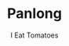--- 
slug: "panlong"
title: "Panlong"
publishdate: "2018-12-24"
src: "https://365manga.net/manga/panlong"
author: "I Eat Tomatoes"
image: "https://data.365manga.net/images/thumbnails/32678-panlong.jpg"
tags: ["Action","Adult","Adventure","Fantasy","Shounen","Shounen ai","Supernatural"]
chapters: ["Chapter 163 ","Chapter 162 ","Chapter 161: Three Tokens Of Divine Spark ","Chapter 160 ","Chapter 159 ","Chapter 158 ","Chapter 157 ","Chapter 156 ","Chapter 155 ","Chapter 154 ","Chapter 153: Beibei's Grandfather ","Chapter 152 ","Chapter 151: The Betrayer Of The Radiant Church ","Chapter 150 ","Chapter 149: Setting Foot In The Anarchic Lands ","Chapter 148: Looking For Reynolds ","Chapter 147 ","Chapter 146 ","Chapter 145: Meeting Delia Again ","Chapter 144 ","Chapter 143 ","Chapter 142 ","Chapter 141 ","Chapter 140 ","Chapter 139 ","Chapter 138 ","Chapter 137 ","Chapter 136 ","Chapter 135 ","Chapter 134 ","Chapter 133 ","Chapter 132 ","Chapter 131 ","Chapter 130 ","Chapter 129 ","Chapter 128 ","Chapter 127 ","Chapter 126 ","Chapter 125 ","Chapter 124 ","Chapter 123 ","Chapter 122 ","Chapter 121 ","Chapter 120 ","Chapter 119 ","Chapter 118 ","Chapter 117 ","Chapter 116 ","Chapter 115 ","Chapter 114 ","Chapter 113 ","Chapter 112 ","Chapter 111: The Growing And Breakthrough ","Chapter 110: On The Lonely Road Again! ","Chapter 109: Depressed ","Chapter 108: Farewell ","Chapter 107: Wounded ","Chapter 106: Surround Attack ","Chapter 105: The Truth From That Year ","Chapter 104 ","Chapter 103: Clayde Appears ","Chapter 102: Heavy Sword Bladeless ","Chapter 101: Foundry ","Chapter 100: Violet Flame Warrior ","Chapter 99: Adamantine Ore ","Chapter 98: Night Attack ","Chapter 97 ","Chapter 96 ","Chapter 95 ","Chapter 94: Returning To Wu Shan Village "," Chapter 93: Obstacles ","Chapter 92: Clayde's Ring ","Chapter 91: Return To Palace ","Chapter 90: Kalan's Death ","Chapter 89: Escape ","Chapter 88: Dylin"," King Of The Beast ","Chapter 87: Attack Of The Magical Beasts ","Chapter 86 ","Chapter 85 ","Chapter 84: Fen Lai Palace ","Chapter 83 ","Chapter 82: Linley Captured ","Chapter 81: The Glacial Snow Lion ","Chapter 80 ","Chapter 79: Confrontation ","Chapter 78: Faking Illness ","Chapter 77: All Of The Ingredients ","Chapter 76 ","Chapter 75 ","Chapter 74 ","Chapter 73 ","Chapter 72: Assassination Plan ","Chapter 71 ","Chapter 70 ","Chapter 69: The Smuggling Scandal Exposed ","Chapter 68 ","Chapter 67: V2 : Alice's Engagement Party ","Chapter 67: Alice's Engagement Party ","Chapter 66: V2 ","Chapter 66 ","Chapter 65: V2 : Assassinate ","Chapter 65: Assassinate ","Chapter 64: Magic Tomes ","Chapter 64: V2 : Magic Tomes ","Chapter 63: Promotion To Marquis ","Chapter 62: Dlia's Visit ","Chapter 61: Father Hogg ","Chapter 60: Who Gets The Prize ","Chapter 59 ","Chapter 58 ","Chapter 57 ","Chapter 56 ","Chapter 55 ","Chapter 54 ","Chapter 53 ","Chapter 52 ","Chapter 51 ","Chapter 50 ","Chapter 49 ","Chapter 48 ","Chapter 47 ","Chapter 46 ","Chapter 45: First Encounter With Alice ","Chapter 44 ","Chapter 43 ","Chapter 42 ","Chapter 41: Dixie's Power ","Chapter 40: Betrayed Again ","Chapter 39: Counter Attack ","Chapter 38: Evil Plot ","Chapter 37 ","Chapter 36 ","Chapter 35 ","Chapter 34 ","Chapter 33: A New Journey ","Chapter 32: Linley's Sculpture ","Chapter 31: The Mountain Range Of Magical Beasts ","Chapter 30: Match Outcome ","Chapter 29: Rematch With Rand ","Chapter 28: Appointed Challenge ","Chapter 27: The Son Of Dragonblood ","Chapter 26: The Mystery Of Dragon Blood ","Chapter 25: Linley's Rage! ","Chapter 24: A Difficult Battle ","Chapter 23: The Challenge Starts ","Chapter 22: Before The Challenge ","Chapter 21: Trainning Before The Fight ","Chapter 20: A Dispute ","Chapter 19: Class Teaching ","Chapter 18: New Life ","Chapter 17: A New Friend ","Chapter 16: The Institute's Exam ","Chapter 15: The Contract ","Chapter 14: An Uninvited Guest ","Chapter 13 ","Chapter 12 ","Chapter 11 ","Chapter 10 ","Chapter 9: Endless Danger ","Chapter 8: Wind Wolf Attacks ","Chapter 7 ","Chapter 6 ","Chapter 5 ","Chapter 4 ","Chapter 3 ","Chapter 2 ","Chapter 1"]
chapterlinks: ["https://365manga.net/panlong/chapter-163.html","https://365manga.net/panlong/chapter-162.html","https://365manga.net/panlong/chapter-161.html","https://365manga.net/panlong/chapter-160.html","https://365manga.net/panlong/chapter-159.html","https://365manga.net/panlong/chapter-158.html","https://365manga.net/panlong/chapter-157.html","https://365manga.net/panlong/chapter-156.html","https://365manga.net/panlong/chapter-155.html","https://365manga.net/panlong/chapter-154.html","https://365manga.net/panlong/chapter-153.html","https://365manga.net/panlong/chapter-152.html","https://365manga.net/panlong/chapter-151.html","https://365manga.net/panlong/chapter-150.html","https://365manga.net/panlong/chapter-149.html","https://365manga.net/panlong/chapter-148.html","https://365manga.net/panlong/chapter-147.html","https://365manga.net/panlong/chapter-146.html","https://365manga.net/panlong/chapter-145.html","https://365manga.net/panlong/chapter-144.html","https://365manga.net/panlong/chapter-143.html","https://365manga.net/panlong/chapter-142.html","https://365manga.net/panlong/chapter-141.html","https://365manga.net/panlong/chapter-140.html","https://365manga.net/panlong/chapter-139.html","https://365manga.net/panlong/chapter-138.html","https://365manga.net/panlong/chapter-137.html","https://365manga.net/panlong/chapter-136.html","https://365manga.net/panlong/chapter-135.html","https://365manga.net/panlong/chapter-134.html","https://365manga.net/panlong/chapter-133.html","https://365manga.net/panlong/chapter-132.html","https://365manga.net/panlong/chapter-131.html","https://365manga.net/panlong/chapter-130.html","https://365manga.net/panlong/chapter-129.html","https://365manga.net/panlong/chapter-128.html","https://365manga.net/panlong/chapter-127.html","https://365manga.net/panlong/chapter-126.html","https://365manga.net/panlong/chapter-125.html","https://365manga.net/panlong/chapter-124.html","https://365manga.net/panlong/chapter-123.html","https://365manga.net/panlong/chapter-122.html","https://365manga.net/panlong/chapter-121.html","https://365manga.net/panlong/chapter-120.html","https://365manga.net/panlong/chapter-119.html","https://365manga.net/panlong/chapter-118.html","https://365manga.net/panlong/chapter-117.html","https://365manga.net/panlong/chapter-116.html","https://365manga.net/panlong/chapter-115.html","https://365manga.net/panlong/chapter-114.html","https://365manga.net/panlong/chapter-113.html","https://365manga.net/panlong/chapter-112.html","https://365manga.net/panlong/chapter-111.html","https://365manga.net/panlong/chapter-110.html","https://365manga.net/panlong/chapter-109.html","https://365manga.net/panlong/chapter-108.html","https://365manga.net/panlong/chapter-107.html","https://365manga.net/panlong/chapter-106.html","https://365manga.net/panlong/chapter-105.html","https://365manga.net/panlong/chapter-104.html","https://365manga.net/panlong/chapter-103.html","https://365manga.net/panlong/chapter-102.html","https://365manga.net/panlong/chapter-101.html","https://365manga.net/panlong/chapter-100.html","https://365manga.net/panlong/chapter-99.html","https://365manga.net/panlong/chapter-98.html","https://365manga.net/panlong/chapter-97.html","https://365manga.net/panlong/chapter-96.html","https://365manga.net/panlong/chapter-95.html","https://365manga.net/panlong/chapter-94.html","https://365manga.net/panlong/chapter-93.html","https://365manga.net/panlong/chapter-92.html","https://365manga.net/panlong/chapter-91.html","https://365manga.net/panlong/chapter-90.html","https://365manga.net/panlong/chapter-89.html","https://365manga.net/panlong/chapter-88.html","https://365manga.net/panlong/chapter-87.html","https://365manga.net/panlong/chapter-86.html","https://365manga.net/panlong/chapter-85.html","https://365manga.net/panlong/chapter-84.html","https://365manga.net/panlong/chapter-83.html","https://365manga.net/panlong/chapter-82.html","https://365manga.net/panlong/chapter-81.html","https://365manga.net/panlong/chapter-80.html","https://365manga.net/panlong/chapter-79.html","https://365manga.net/panlong/chapter-78.html","https://365manga.net/panlong/chapter-77.html","https://365manga.net/panlong/chapter-76.html","https://365manga.net/panlong/chapter-75.html","https://365manga.net/panlong/chapter-74.html","https://365manga.net/panlong/chapter-73.html","https://365manga.net/panlong/chapter-72.html","https://365manga.net/panlong/chapter-71.html","https://365manga.net/panlong/chapter-70.html","https://365manga.net/panlong/chapter-69.html","https://365manga.net/panlong/chapter-68.html","https://365manga.net/panlong/chapter-67.html","https://365manga.net/panlong/chapter-67.html","https://365manga.net/panlong/chapter-66.html","https://365manga.net/panlong/chapter-66.html","https://365manga.net/panlong/chapter-65.html","https://365manga.net/panlong/chapter-65.html","https://365manga.net/panlong/chapter-64.html","https://365manga.net/panlong/chapter-64.html","https://365manga.net/panlong/chapter-63.html","https://365manga.net/panlong/chapter-62.html","https://365manga.net/panlong/chapter-61.html","https://365manga.net/panlong/chapter-60.html","https://365manga.net/panlong/chapter-59.html","https://365manga.net/panlong/chapter-58.html","https://365manga.net/panlong/chapter-57.html","https://365manga.net/panlong/chapter-56.html","https://365manga.net/panlong/chapter-55.html","https://365manga.net/panlong/chapter-54.html","https://365manga.net/panlong/chapter-53.html","https://365manga.net/panlong/chapter-52.html","https://365manga.net/panlong/chapter-51.html","https://365manga.net/panlong/chapter-50.html","https://365manga.net/panlong/chapter-49.html","https://365manga.net/panlong/chapter-48.html","https://365manga.net/panlong/chapter-47.html","https://365manga.net/panlong/chapter-46.html","https://365manga.net/panlong/chapter-45.html","https://365manga.net/panlong/chapter-44.html","https://365manga.net/panlong/chapter-43.html","https://365manga.net/panlong/chapter-42.html","https://365manga.net/panlong/chapter-41.html","https://365manga.net/panlong/chapter-40.html","https://365manga.net/panlong/chapter-39.html","https://365manga.net/panlong/chapter-38.html","https://365manga.net/panlong/chapter-37.html","https://365manga.net/panlong/chapter-36.html","https://365manga.net/panlong/chapter-35.html","https://365manga.net/panlong/chapter-34.html","https://365manga.net/panlong/chapter-33.html","https://365manga.net/panlong/chapter-32.html","https://365manga.net/panlong/chapter-31.html","https://365manga.net/panlong/chapter-30.html","https://365manga.net/panlong/chapter-29.html","https://365manga.net/panlong/chapter-28.html","https://365manga.net/panlong/chapter-27.html","https://365manga.net/panlong/chapter-26.html","https://365manga.net/panlong/chapter-25.html","https://365manga.net/panlong/chapter-24.html","https://365manga.net/panlong/chapter-23.html","https://365manga.net/panlong/chapter-22.html","https://365manga.net/panlong/chapter-21.html","https://365manga.net/panlong/chapter-20.html","https://365manga.net/panlong/chapter-19.html","https://365manga.net/panlong/chapter-18.html","https://365manga.net/panlong/chapter-17.html","https://365manga.net/panlong/chapter-16.html","https://365manga.net/panlong/chapter-15.html","https://365manga.net/panlong/chapter-14.html","https://365manga.net/panlong/chapter-13.html","https://365manga.net/panlong/chapter-12.html","https://365manga.net/panlong/chapter-11.html","https://365manga.net/panlong/chapter-10.html","https://365manga.net/panlong/chapter-9.html","https://365manga.net/panlong/chapter-8.html","https://365manga.net/panlong/chapter-7.html","https://365manga.net/panlong/chapter-6.html","https://365manga.net/panlong/chapter-5.html","https://365manga.net/panlong/chapter-4.html","https://365manga.net/panlong/chapter-3.html","https://365manga.net/panlong/chapter-2.html","https://365manga.net/panlong/chapter-1.html"]
description: "Panlong manga summary:
Empires fall and rise on the Yulan Continent. Immortal beings of unimaginable power, Saints, conflict using swords and charms, making swathes of destruction in their own wake. Magic creatures rule the mountains, where the courageous - or the silly - go to try their strength. The powerful live like royalty; another day, the poor strive to endure. Raised in the tiny town of Wushan, Linley is a scion of the Baruch family, the family of the once-celebrated Dragonblood Warriors. The family has become decrepit that the heirlooms of the family happen to be sold off, although the world shook. Tasked with recovering the lost glory of his family, Linley will undergo innumerable trials and tribulations, making mortal foes but also strong buddies. Come see a fresh legend in the making. Posted in Bakatsuki
Linley is one day become the best and an incredibly concentrated person constantly striving to improve himself. It's proven again and again to be his most powerful characteristic when even as a Highgod he nevertheless decide to meditate over spending his time together with his family and friends, and train. Nevertheless, allow it to be understood Linley adores friends and his family members . The truth is, his dream is far exceeded by his love as he was not unwilling to give his most powerful & most powerful Divine Clones for the opportunity to restore his family Around principal character in Panlong Manga
Linley Baruch was born to the falling Baruch Clan to the Yulan Plane. As a youth his dad instructs him the history in their clan that is dragonblood and gets the Coiling Dragon Ring which had the nature of Doehring Cowart.
Doehring Cowart instructs the only chisel sculpting technique which will improve his development speed along with him world component charms. The Ernst Institute was attended by Linley and while in school he'd meet with his future wife Delia. In the time Linley formed a connection using a girl named Alice who attended another institute and instead wasn't involved with Delia.
After he founded the Baruch Duchy Delia and he got married.
After clearing the eleventh floor all by himself and having entered the Necropolis of the Gods, Linley managed to get three Divine Sparks along with numerous weapons and Divine Artifacts.
After having trained for another five plus a half years, Linley eventually was able to get to the Deity degree and created a Wind-design Demigod Divine Spark. Then he let a Divine Clone to be formed together with the Spark himself outside of his body rather than fusing. This clone enter his soulspace and may subsequently unite with his first body.
Then he decided he wished to continue train in other Profound Laws and allow Earth- his second Divine Clone is created by design Demigod Divine Spark.
They were transported to the Nightblaze Prefecture of the Redbud Continent once they arrived in the Infernal Realm. After training for some time, Linley was able to breakthrough to the Full God degree along with his Earth Divine Clone.
Delia Linley and Bebe made a decision to remain in the mountain rnge where the assignment was stopped and trained following the escort assignment neglected. Following annually of training, Linley created his Fire Divine Clone and eventually was able to breakthrough in the Profound Laws of Fire.
After arrived in the Indigo Prefecture of his group, Linley and the Bloodridge Continent immediately made their way towards the Skyrite Mountains, the final home of the Four Divine Beast Clan, the origins of the Baruch Clan of Linley.
Characters in Panlong
After his long journey that is centuries, Linley was eventually in a position to meet with the Ancestor's in the outermost boundary of the Skyrite Mountains of his Baruch Clan. Linley eventually could make his Divine Fire Clone reach the degree of a complete God while residing at the Yulan Branch of the Redding Clan after having trained for another sixty years.
After finishing the Ancestral Baptism of the Redding Clan, Linley immediately hit a Water-design Demigod Divine Clone along with the innate skill Dragon Roar.
Linley was given the status of Elder by the Patriarch of the Redding Clan after showing his power to be on level having a Seven Star Fiend. Linley became the 36th Elder of the Assembly of Elders and the youngest.
While he and Delia were on a vacation in Meer City, Delia told him to which Linley chose to stay there for a while that she was pregnant. Inside that city, Wade Baruch, their third child and second son, was born.
A hundred years after Linley had become an Earth Highgod, Beirut met his promise and gave Linley Mirage, the finished Godspark sword.
Linley and his group finally returned to the Yulan Plane after having been for over 2000 years in the Infernal Realm.
After learning from Beirut that there's a possibility of returning the passing whose soul was not ruined by going to the Netherworld, Bebe and Linley set off on their way to the Nether Realm. Linley unexpectedly got an insight into the Profound Laws of Water and became a Water Highgod while viewing a fight in the base of the the Abyssal Mountain in the Netherworld.
He was given the choice of participating in the Planar Wars and kill opposing commanders. In doing thus, the Chief Sovereign of Death would allow him his wish of returning back his nearest and dearest to the planet of the living.
During his involvement ath Linley's Wind Divine Clone was able to breakthrough to the Highgod amount, the Planar Wars, resulting in Linley having 3 Highgod Divine Clones
Linley had been for 34 years in a coma after he endured in the powerful spirit strike in the Paragon. Nearly ten years after his re-awakening turning and into a 4-way Soul Mutate, Linley managed to fully remedy the Coiling Dragon Ring
Linley chased following the last talisman which was hdden in the Okerlund Plane after having gathered two out of three Overgod talismans necessary for the Overgod assignment. Finally, he managed to push the Red Caltrop Diamond With this, he summoned the Overgod of Life and finished the Overgod assignment to be handed over by Clementine, getting the Life Overgod Sword, a Overgod Artifact
After this, Beirut and Bluefire let bebe and Linley towards the Necropolis of the Gods in the South Sea. Beirut uncovered the secret supporting the Necropolis of the Gods once they entered directly into the 18th floor. Later, Linley was given an Earth design Sovereign Spark and a Water by Beirut. Because the formation of the universe, Linley hd become the primary fusion Sovereign after fusing together
Linley subsequently spent in creating the first ever 5000 years fusion-Sovereign Divine Plane.
Other manga:
+ Boku no Hero Academia Manga
+ Read Beelzebub Manga"
---
